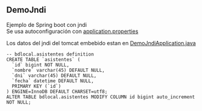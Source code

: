 ## DemoJndi

Ejemplo de Spring boot con jndi  
Se usa autoconfiguración con [application.properties](/src/main/resources/application.properties)

Los datos del jndi del tomcat embebido estan en [DemoJndiApplication.java](/src/main/java/es/jose/DemoJndiApplication.java)

~~~
-- bdlocal.asistentes definition
CREATE TABLE `asistentes` (
  `id` bigint NOT NULL,
  `nombre` varchar(45) DEFAULT NULL,
  `dni` varchar(45) DEFAULT NULL,
  `fecha` datetime DEFAULT NULL,
  PRIMARY KEY (`id`)
) ENGINE=InnoDB DEFAULT CHARSET=utf8;
ALTER TABLE bdlocal.asistentes MODIFY COLUMN id bigint auto_increment NOT NULL;
~~~

